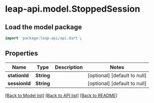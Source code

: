 # leap-api.model.StoppedSession

## Load the model package
```dart
import 'package:leap-api/api.dart';
```

## Properties
Name | Type | Description | Notes
------------ | ------------- | ------------- | -------------
**stationId** | **String** |  | [optional] [default to null]
**sessionId** | **String** |  | [optional] [default to null]

[[Back to Model list]](../README.md#documentation-for-models) [[Back to API list]](../README.md#documentation-for-api-endpoints) [[Back to README]](../README.md)


